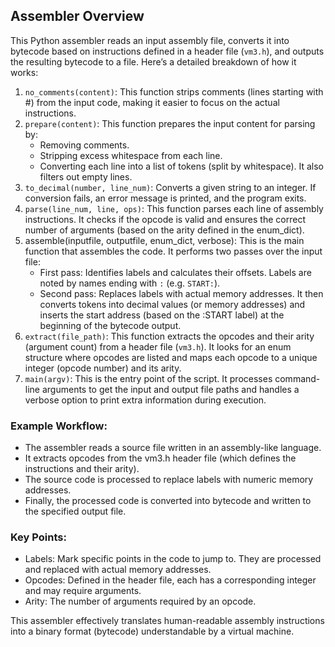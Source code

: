 ## Assembler Overview

This Python assembler reads an input assembly file, converts it into bytecode based on instructions defined in a header file (`vm3.h`), and outputs the resulting bytecode to a file. Here’s a detailed breakdown of how it works:

1. `no_comments(content)`: This function strips comments (lines starting with #) from the input code, making it easier to focus on the actual instructions.
2. `prepare(content)`: This function prepares the input content for parsing by:
    * Removing comments.
	* Stripping excess whitespace from each line.
	* Converting each line into a list of tokens (split by whitespace).
    It also filters out empty lines.
3. `to_decimal(number, line_num)`: Converts a given string to an integer. If conversion fails, an error message is printed, and the program exits.
4. `parse(line_num, line, ops)`: This function parses each line of assembly instructions. It checks if the opcode is valid and ensures the correct number of arguments (based on the arity defined in the enum_dict).
5. assemble(inputfile, outputfile, enum_dict, verbose): This is the main function that assembles the code. It performs two passes over the input file:
	* First pass: Identifies labels and calculates their offsets. Labels are noted by names ending with `:` (e.g. `START:`).
	* Second pass: Replaces labels with actual memory addresses.
It then converts tokens into decimal values (or memory addresses) and inserts the start address (based on the :START label) at the beginning of the bytecode output.
6. `extract(file_path)`: This function extracts the opcodes and their arity (argument count) from a header file (`vm3.h`). It looks for an enum structure where opcodes are listed and maps each opcode to a unique integer (opcode number) and its arity.
7. `main(argv)`: This is the entry point of the script. It processes command-line arguments to get the input and output file paths and handles a verbose option to print extra information during execution.

### Example Workflow:
* The assembler reads a source file written in an assembly-like language.
* It extracts opcodes from the vm3.h header file (which defines the instructions and their arity).
* The source code is processed to replace labels with numeric memory addresses.
* Finally, the processed code is converted into bytecode and written to the specified output file.

### Key Points:
* Labels: Mark specific points in the code to jump to. They are processed and replaced with actual memory addresses.
* Opcodes: Defined in the header file, each has a corresponding integer and may require arguments.
* Arity: The number of arguments required by an opcode.

This assembler effectively translates human-readable assembly instructions into a binary format (bytecode) understandable by a virtual machine.
